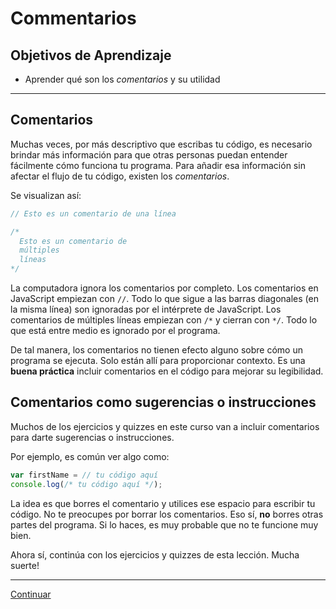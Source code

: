 # Commentarios

## Objetivos de Aprendizaje

- Aprender qué son los _comentarios_ y su utilidad

***

## Comentarios

Muchas veces, por más descriptivo que escribas tu código, es necesario brindar más información para que otras personas puedan entender fácilmente cómo funciona tu programa. Para añadir esa información sin afectar el flujo de tu código, existen los _comentarios_.

Se visualizan así:

```js
// Esto es un comentario de una línea

/*
  Esto es un comentario de
  múltiples
  líneas
*/
```

La computadora ignora los comentarios por completo. Los comentarios en JavaScript empiezan con `//`. Todo lo que sigue a las barras diagonales (en la misma línea) son ignoradas por el intérprete de JavaScript. Los comentarios de múltiples líneas empiezan con `/*` y cierran con `*/`. Todo lo que está entre medio es ignorado por el programa.

De tal manera, los comentarios no tienen efecto alguno sobre cómo un programa se ejecuta. Solo están allí para proporcionar contexto. Es una **buena práctica** incluir comentarios en el código para mejorar su legibilidad.

## Comentarios como sugerencias o instrucciones

Muchos de los ejercicios y quizzes en este curso van a incluir comentarios para darte sugerencias o instrucciones.

Por ejemplo, es común ver algo como:

```js
var firstName = // tu código aquí
console.log(/* tu código aquí */);
```

La idea es que borres el comentario y utilices ese espacio para escribir tu código. No te preocupes por borrar los comentarios. Eso sí, **no** borres otras partes del programa. Si lo haces, es muy probable que no te funcione muy bien.

Ahora sí, continúa con los ejercicios y quizzes de esta lección. Mucha suerte!

***

[Continuar](05-guided-exercises.md)
